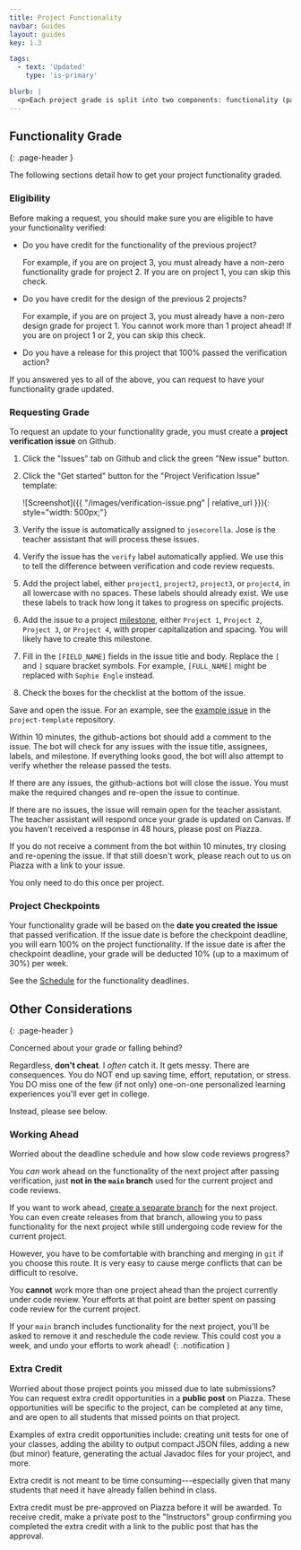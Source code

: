 ```yaml
---
title: Project Functionality
navbar: Guides
layout: guides
key: 1.3

tags:
  - text: 'Updated'
    type: 'is-primary'

blurb: |
  <p>Each project grade is split into two components: functionality (passing tests) and design (passing code review). This guide details both the process for getting credit for project functionality.</p>
---
```


## Functionality Grade
{: .page-header }

The following sections detail how to get your project functionality graded.

### Eligibility

Before making a request, you should make sure you are eligible to have your functionality verified:

  - Do you have credit for the functionality of the previous project?

      For example, if you are on project 3, you must already have a non-zero functionality grade for project 2. If you are on project 1, you can skip this check.

  - Do you have credit for the design of the previous 2 projects?

      For example, if you are on project 3, you must already have a non-zero design grade for project 1. You cannot work more than 1 project ahead! If you are on project 1 or 2, you can skip this check.

  - Do you have a release for this project that 100% passed the verification action?

If you answered yes to all of the above, you can request to have your functionality grade updated.

### Requesting Grade

To request an update to your functionality grade, you must create a **project verification issue** on Github.

  1. Click the "Issues" tab on Github and click the green "New issue" button.

  1. Click the "Get started" button for the "Project Verification Issue" template:

      ![Screenshot]({{ "/images/verification-issue.png" | relative_url }}){: style="width: 500px;"}

  1. Verify the issue is automatically assigned to `josecorella`. Jose is the teacher assistant that will process these issues.

  1. Verify the issue has the `verify` label automatically applied. We use this to tell the difference between verification and code review requests.

  1. Add the project label, either `project1`, `project2`, `project3`, or `project4`, in all lowercase with no spaces. These labels should already exist. We use these labels to track how long it takes to progress on specific projects.

  1. Add the issue to a project [milestone](https://guides.github.com/features/issues/#filtering), either `Project 1`, `Project 2`, `Project 3`, or `Project 4`, with proper capitalization and spacing. You will likely have to create this milestone.

  1. Fill in the `[FIELD_NAME]` fields in the issue title and body. Replace the `[` and `]` square bracket symbols. For example, `[FULL_NAME]` might be replaced with `Sophie Engle` instead.

  1. Check the boxes for the checklist at the bottom of the issue.

Save and open the issue. For an example, see the [example issue](https://github.com/usf-cs212-fall2020/project-template/issues/1) in the `project-template` repository.

Within 10 minutes, the github-actions bot should add a comment to the issue. The bot will check for any issues with the issue title, assignees, labels, and milestone. If everything looks good, the bot will also attempt to verify whether the release passed the tests.

If there are any issues, the github-actions bot will close the issue. You must make the required changes and re-open the issue to continue.

If there are no issues, the issue will remain open for the teacher assistant. The teacher assistant will respond once your grade is updated on Canvas. If you haven't received a response in 48 hours, please post on Piazza.

If you do not receive a comment from the bot within 10 minutes, try closing and re-opening the issue. If that still doesn't work, please reach out to us on Piazza with a link to your issue.

You only need to do this once per project.

### Project Checkpoints

Your functionality grade will be based on the **date you created the issue** that passed verification. If the issue date is before the checkpoint deadline, you will earn 100% on the project functionality. If the issue date is after the checkpoint deadline, your grade will be deducted 10% (up to a maximum of 30%) per week.

See the [Schedule](schedule.html) for the functionality deadlines.

## Other Considerations
{: .page-header }

Concerned about your grade or falling behind?

Regardless, **don't cheat**. I *often* catch it. It gets messy. There are consequences. You do NOT end up saving time, effort, reputation, or stress. You DO miss one of the few (if not only) one-on-one personalized learning experiences you'll ever get in college.

Instead, please see below.

### Working Ahead

Worried about the deadline schedule and how slow code reviews progress?

You *can* work ahead on the functionality of the next project after passing verification, just **not in the `main` branch** used for the current project and code reviews.

If you want to work ahead, [create a separate branch](/guides/general/using-branches.html) for the next project. You can even create releases from that branch, allowing you to pass functionality for the next project while still undergoing code review for the current project.

However, you have to be comfortable with branching and merging in `git` if you choose this route. It is very easy to cause merge conflicts that can be difficult to resolve.

You **cannot** work more than one project ahead than the project currently under code review. Your efforts at that point are better spent on passing code review for the current project.

<i class="fas fa-exclamation-triangle"></i>
If your `main` branch includes functionality for the next project, you'll be asked to remove it and reschedule the code review. This could cost you a week, and undo your efforts to work ahead!
{: .notification }

### Extra Credit

Worried about those project points you missed due to late submissions? You can request extra credit opportunities in a **public post** on Piazza. These opportunities will be specific to the project, can be completed at any time, and are open to all students that missed points on that project.

Examples of extra credit opportunities include: creating unit tests for one of your classes, adding the ability to output compact JSON files, adding a new (but minor) feature, generating the actual Javadoc files for your project, and more.

Extra credit is not meant to be time consuming---especially given that many students that need it have already fallen behind in class.

Extra credit must be pre-approved on Piazza before it will be awarded. To receive credit, make a private post to the "Instructors" group confirming you completed the extra credit with a link to the public post that has the approval.
